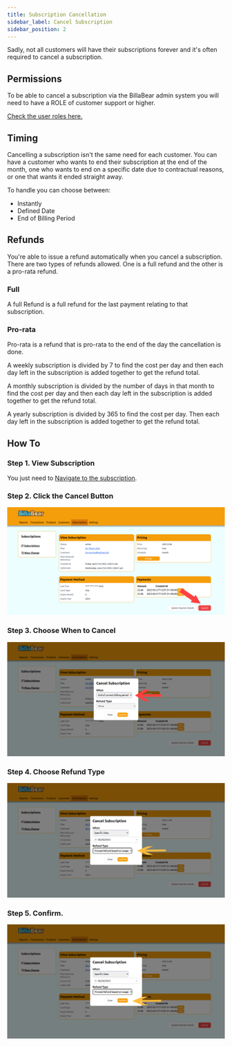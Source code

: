 ```yaml
---
title: Subscription Cancellation
sidebar_label: Cancel Subscription
sidebar_position: 2
---
```

Sadly, not all customers will have their subscriptions forever and it's often required to cancel a subscription.

## Permissions

To be able to cancel a subscription via the BillaBear admin system you will need to have a ROLE of customer support or higher.

[Check the user roles here.](../user_roles/)

## Timing

Cancelling a subscription isn't the same need for each customer. You can have a customer who wants to end their subscription at the end of the month, one who wants to end on a specific date due to contractual reasons, or one that wants it ended straight away.

To handle you can choose between:

* Instantly
* Defined Date
* End of Billing Period

## Refunds

You're able to issue a refund automatically when you cancel a subscription. There are two types of refunds allowed. One is a full refund and the other is a pro-rata refund.

### Full

A full Refund is a full refund for the last payment relating to that subscription.

### Pro-rata

Pro-rata is a refund that is pro-rata to the end of the day the cancellation is done.

A weekly subscription is divided by 7 to find the cost per day and then each day left in the subscription is added together to get the refund total.

A monthly subscription is divided by the number of days in that month to find the cost per day and then each day left in the subscription is added together to get the refund total.

A yearly subscription is divided by 365 to find the cost per day. Then each day left in the subscription is added together to get the refund total.

## How To

### Step 1. View Subscription

You just need to [Navigate to the subscription](./view_subscription).

### Step 2. Click the Cancel Button

![Click Cancel Button](./cancel_screenshots/1_click_button.png)

### Step 3. Choose When to Cancel

![Choose When](./cancel_screenshots/2_choose_when.png)

### Step 4. Choose Refund Type

![Choose refund type](./cancel_screenshots/3_choose_refund_type.png)

### Step 5. Confirm.

![Click Confirm](./cancel_screenshots/4_confirm.png)